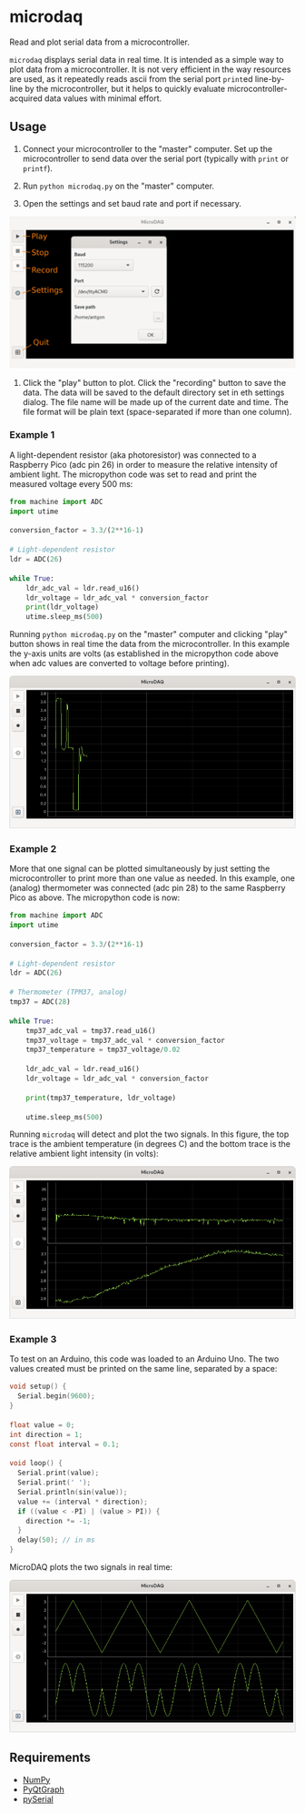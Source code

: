 # microdaq

Read and plot serial data from a microcontroller.

`microdaq` displays serial data in real time. It is intended as a simple way to plot data from a microcontroller. It is not very efficient in the way resources are used, as it repeatedly reads ascii from the serial port `print`ed line-by-line by the microcontroller, but it helps to quickly evaluate microcontroller-acquired data values with minimal effort.

## Usage

1. Connect your microcontroller to the "master" computer. Set up the microcontroller to send data over the serial port (typically with `print` or `printf`).

1. Run `python microdaq.py` on the "master" computer.

1. Open the settings and set baud rate and port if necessary.

![GUI](img/gui_overview.png)

1. Click the "play" button to plot. Click the "recording" button to save the data. The data will be saved to the default directory set in eth settings dialog. The file name will be made up of the current date and time. The file format will be plain text (space-separated if more than one column).

### Example 1

A light-dependent resistor (aka photoresistor) was connected to a Raspberry Pico (adc pin 26) in order to measure the relative intensity of ambient light. The micropython code was set to read and print the measured voltage every 500 ms:

```python
from machine import ADC
import utime

conversion_factor = 3.3/(2**16-1)

# Light-dependent resistor
ldr = ADC(26)

while True:
    ldr_adc_val = ldr.read_u16()
    ldr_voltage = ldr_adc_val * conversion_factor
    print(ldr_voltage)
    utime.sleep_ms(500)
```

Running `python microdaq.py` on the "master" computer and clicking "play" button shows in real time the data from the microcontroller. In this example the y-axis units are volts (as established in the micropython code above when adc values are converted to voltage before printing).

![One signal](img/one_signal.png)


### Example 2

More that one signal can be plotted simultaneously by just setting the microcontroller to print more than one value as needed. In this example, one (analog) thermometer was connected (adc pin 28) to the same Raspberry Pico as above. The micropython code is now:

```python
from machine import ADC
import utime

conversion_factor = 3.3/(2**16-1)

# Light-dependent resistor
ldr = ADC(26)

# Thermometer (TPM37, analog)
tmp37 = ADC(28)

while True:
    tmp37_adc_val = tmp37.read_u16()
    tmp37_voltage = tmp37_adc_val * conversion_factor
    tmp37_temperature = tmp37_voltage/0.02

    ldr_adc_val = ldr.read_u16()
    ldr_voltage = ldr_adc_val * conversion_factor

    print(tmp37_temperature, ldr_voltage)

    utime.sleep_ms(500)
```
Running `microdaq` will detect and plot the two signals. In this figure, the top trace is the ambient temperature (in degrees C) and the bottom trace is the relative ambient light intensity (in volts):

![Two signals](img/two_signals.png)


### Example 3

To test on an Arduino, this code was loaded to an Arduino Uno. The two values created must be printed on the same line, separated by a space:
```c
void setup() {
  Serial.begin(9600);
}

float value = 0;
int direction = 1;
const float interval = 0.1;

void loop() {
  Serial.print(value);
  Serial.print(' ');
  Serial.println(sin(value));
  value += (interval * direction);
  if ((value < -PI) | (value > PI)) {
    direction *= -1;
  }
  delay(50); // in ms
}
```

MicroDAQ plots the two signals in real time:

![Arduino traces](img/arduino_traces.png)


## Requirements

* [NumPy](https://numpy.org/)
* [PyQtGraph](http://pyqtgraph.org/)
* [pySerial](https://github.com/pyserial/)
